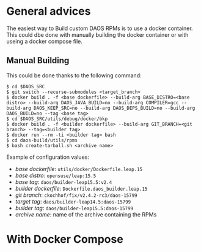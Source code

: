 # General advices

The easiest way to Build custom DAOS RPMs is to use a docker container.
This could dbe done with manually building the docker container or with useing a docker compose
file.

## Manual Building


This could be done thanks to the following command:
```
$ cd $DAOS_SRC
$ git switch --recurse-submodules <target_branch>
$ docker build . -f <base dockerfile> --build-arg BASE_DISTRO=<base distro> --build-arg DAOS_JAVA_BUILD=no --build-arg COMPILER=gcc --build-arg DAOS_KEEP_SRC=no --build-arg DAOS_DEPS_BUILD=no --build-arg DAOS_BUILD=no --tag <base tag>
$ cd $DAOS_SRC/utils/debug/docker/bkp
$ docker build . -f <builder dockerfile> --build-arg GIT_BRANCH=<git branch> --tag=<builder tag>
$ docker run --rm -ti <builder tag> bash
$ cd daos-build/utils/rpms
$ bash create-tarball.sh <archive name>
```

Example of configuration values:
- _base dockerfile_: `utils/docker/Dockerfile.leap.15`
- _base distro_: `opensuse/leap:15.5`
- _base tag_: `daos/builder-leap15.5:v2.4`
- _builder dockerfile_: `Dockerfile.daos_builder.leap.15`
- _git branch_: `ckochhof/fix/v2.4.2-rc3/daos-15799`
- _target tag_: `daos/builder-leap14.5:daos-15799`
- _builder tag_: `daos/builder-leap15.5:daos-15799`
- _archive name_: name of the archive containing the RPMs

# With Docker Compose


